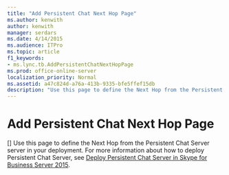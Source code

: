 ```yaml
---
title: "Add Persistent Chat Next Hop Page"
ms.author: kenwith
author: kenwith
manager: serdars
ms.date: 4/14/2015
ms.audience: ITPro
ms.topic: article
f1_keywords:
- ms.lync.tb.AddPersistentChatNextHopPage
ms.prod: office-online-server
localization_priority: Normal
ms.assetid: a47c824d-a76a-413b-9335-bfe5ffef15db
description: "Use this page to define the Next Hop from the Persistent Chat Server server in your deployment. For more information about how to deploy Persistent Chat Server, see Deploy Persistent Chat Server in Skype for Business Server 2015."
---
```


# Add Persistent Chat Next Hop Page
[]
Use this page to define the Next Hop from the Persistent Chat Server server in your deployment. For more information about how to deploy Persistent Chat Server, see [Deploy Persistent Chat Server in Skype for Business Server 2015](../../deploy-1/deploy-persistent-chat-server/deploy-persistent-chat-server.md). 
  

